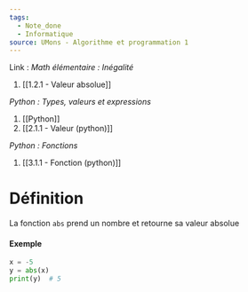 ```yaml
---
tags:
  - Note_done
  - Informatique
source: UMons - Algorithme et programmation 1
---
```


Link :
_Math élémentaire : Inégalité_
1. [[1.2.1 - Valeur absolue]]

_Python : Types, valeurs et expressions_
1. [[Python]]
1. [[2.1.1 - Valeur (python)]]

_Python : Fonctions_
1. [[3.1.1 - Fonction (python)]]

# Définition
La fonction `abs` prend un nombre et retourne sa valeur absolue 

#### Exemple 
```python
x = -5
y = abs(x)
print(y)  # 5
```